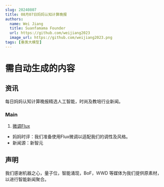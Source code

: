 ```yaml
---
slug: 20240807
title: 08月07日妈妈认知计算晚报
authors:
  name: Wei Jiang
  title: Suanfamama Founder
  url: https://github.com/weijiang2023
  image_url: https://github.com/weijiang2023.png
tags: [垂类大模型]
---
```


# 需自动生成的内容

## 资讯

每日妈妈认知计算晚报精选人工智能，时尚及教培行业新闻。

### Main

1. [微调Flux](https://mp.weixin.qq.com/s/aRTmFqoNXe1M6Pq8s9FlVQ)

- 妈妈时评：我们准备使用Flux微调以适配我们的调性及风格。
- 新闻源：新智元

## 声明

我们感谢机器之心，量子位，智能涌现，BoF，WWD 等媒体为我们提供原素材，以进行智能新闻聚合。
